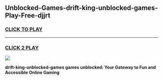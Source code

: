 
## Unblocked-Games-drift-king-unblocked-games-Play-Free-djjrt
<h3>
<a href="https://premium76.site?title=drift-king-unblocked-games&ref=09A">CLICK TO PLAY</a></h3>
<hr>

<h3>
<a href="https://premium76.site?title=drift-king-unblocked-games&ref=09A">CLICK 2 PLAY</a>
  
</h3>

<a href="https://premium76.site?title=drift-king-unblocked-games&ref=09A"><img src="https://clearcache.store/games.png"></a>


**drift-king-unblocked-games games unblocked: Your Gateway to Fun and Accessible Online Gaming**
